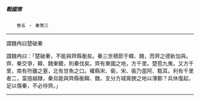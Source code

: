 

##### 戰國策
　　`卷五 ‧ 秦策三`

* * *

謂魏冉曰楚破秦

謂魏冉曰：「楚破秦，不能與齊縣衡矣。秦三世積節于韓、魏，而齊之德新加與。齊、秦交爭，韓、魏東聽，則秦伐矣。齊有東國之地，方千里。楚苞九夷，又方千里，南有符離之塞，北有甘魚之口。權縣宋、衞，宋、衞乃當阿、甄耳。利有千里者二，富擅越隸，秦烏能與齊縣衡韓、魏，支分方城膏腴之地以薄鄭？兵休復起，足以傷秦，不必待齊。」

* * *

